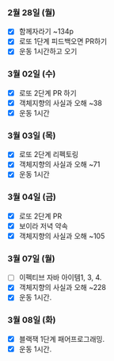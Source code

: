 ### 2월 28일 (월)
- [X] 함께자라기 ~134p
- [X] 로또 1단계 피드백오면 PR하기 
- [X] 운동 1시간하고 오기

### 3월 02일 (수)
- [X] 로또 2단계 PR 하기  
- [X] 객체지향의 사실과 오해 ~38  
- [X] 운동 1시간    

### 3월 03일 (목)
- [X] 로또 2단계 리펙토링
- [X] 객체지향의 사실과 오해 ~71
- [X] 운동 1시간    

### 3월 04일 (금)
- [X] 로또 2단계 PR
- [X] 보이라 저녁 약속  
- [X] 객체지향의 사실과 오해 ~105

### 3월 07일 (월)
- [ ] 이펙티브 자바 아이템1, 3, 4.
- [X] 객체지향의 사실과 오해 ~228
- [X] 운동 1시간.  

### 3월 08일 (화)
- [X] 블랙잭 1단계 패어프로그래밍.
- [X] 운동 1시간.